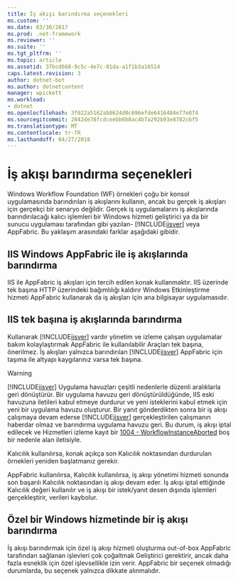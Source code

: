 ```yaml
---
title: İş akışı barındırma seçenekleri
ms.custom: ''
ms.date: 03/30/2017
ms.prod: .net-framework
ms.reviewer: ''
ms.suite: ''
ms.tgt_pltfrm: ''
ms.topic: article
ms.assetid: 37bcd668-9c5c-4e7c-81da-a1f1b3a16514
caps.latest.revision: 3
author: dotnet-bot
ms.author: dotnetcontent
manager: wpickett
ms.workload:
- dotnet
ms.openlocfilehash: 3f022a5162ab8624d0c696efde6416484e77e874
ms.sourcegitcommit: 2042de78fcdceebb6b8ac4b7a292b93e8782cbf5
ms.translationtype: MT
ms.contentlocale: tr-TR
ms.lasthandoff: 04/27/2018
---
```

# <a name="workflow-hosting-options"></a>İş akışı barındırma seçenekleri
Windows Workflow Foundation (WF) örnekleri çoğu bir konsol uygulamasında barındırılan iş akışlarını kullanın, ancak bu gerçek iş akışları için gerçekçi bir senaryo değildir. Gerçek iş uygulamalarını iş akışlarında barındırılacağı kalıcı işlemleri bir Windows hizmeti geliştirici ya da bir sunucu uygulaması tarafından gibi yazılan- [!INCLUDE[iisver](../../../includes/iisver-md.md)] veya AppFabric. Bu yaklaşım arasındaki farklar aşağıdaki gibidir.  
  
## <a name="hosting-workflows-in-iis-with-windows-appfabric"></a>IIS Windows AppFabric ile iş akışlarında barındırma  
 IIS ile AppFabric iş akışları için tercih edilen konak kullanmaktır. IIS üzerinde tek başına HTTP üzerindeki bağımlılığı kaldırır Windows Etkinleştirme hizmeti AppFabric kullanarak da iş akışları için ana bilgisayar uygulamasıdır.  
  
## <a name="hosting-workflows-in-iis-alone"></a>IIS tek başına iş akışlarında barındırma  
 Kullanarak [!INCLUDE[iisver](../../../includes/iisver-md.md)] vardır yönetim ve izleme çalışan uygulamalar bakım kolaylaştırmak AppFabric ile kullanılabilir Araçları tek başına, önerilmez. İş akışları yalnızca barındırılan [!INCLUDE[iisver](../../../includes/iisver-md.md)] AppFabric için taşıma ile altyapı kaygılarınız varsa tek başına.  
  
> [!WARNING]
>  [!INCLUDE[iisver](../../../includes/iisver-md.md)] Uygulama havuzları çeşitli nedenlerle düzenli aralıklarla geri dönüştürür. Bir uygulama havuzu geri dönüştürüldüğünde, IIS eski havuzuna iletileri kabul etmeye durdurur ve yeni isteklerini kabul etmek için yeni bir uygulama havuzu oluşturur. Bir yanıt gönderdikten sonra bir iş akışı çalışmaya devam ederse [!INCLUDE[iisver](../../../includes/iisver-md.md)] gerçekleştirilen çalışmanın haberdar olmaz ve barındırma uygulama havuzu geri. Bu durum, iş akışı iptal edilecek ve Hizmetleri izleme kayıt bir [1004 - WorkflowInstanceAborted](../../../docs/framework/windows-workflow-foundation/1004-workflowinstanceaborted.md) boş bir nedenle alan iletisiyle.  
>   
>  Kalıcılık kullanılırsa, konak açıkça son Kalıcılık noktasından durdurulan örnekleri yeniden başlatmanız gerekir.  
>   
>  AppFabric kullanılırsa, Kalıcılık kullanılırsa, iş akışı yönetimi hizmeti sonunda son başarılı Kalıcılık noktasından iş akışı devam eder. İş akışı iptal ettiğinde Kalıcılık değeri kullanılır ve iş akışı bir istek/yanıt desen dışında işlemleri gerçekleştirir, verileri kaybolur.  
  
## <a name="hosting-a-workflow-in-a-custom-windows-service"></a>Özel bir Windows hizmetinde bir iş akışı barındırma  
 İş akışı barındırmak için özel iş akışı hizmeti oluşturma out-of-box AppFabric tarafından sağlanan işlevleri çok çoğaltmak Geliştirici gerektirir, ancak daha fazla esneklik için özel işlevsellikle izin verir. AppFabric bir seçenek olmadığı durumlarda, bu seçenek yalnızca dikkate alınmalıdır.
